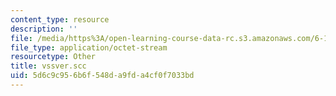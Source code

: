 ```yaml
---
content_type: resource
description: ''
file: /media/https%3A/open-learning-course-data-rc.s3.amazonaws.com/6-170-laboratory-in-software-engineering-fall-2005/5d6c9c956b6f548da9fda4cf0f7033bd_vssver.scc
file_type: application/octet-stream
resourcetype: Other
title: vssver.scc
uid: 5d6c9c95-6b6f-548d-a9fd-a4cf0f7033bd
---
```

